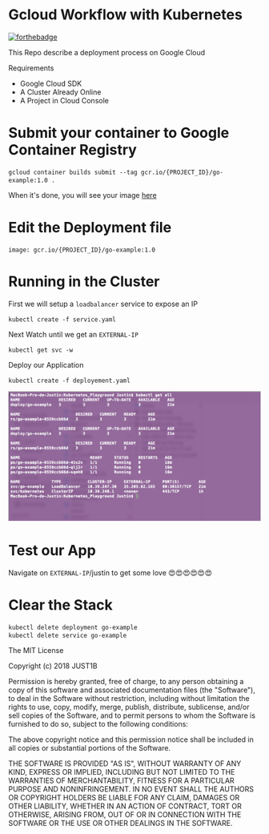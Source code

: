 # Gcloud Workflow with Kubernetes

[![forthebadge](https://forthebadge.com/images/badges/made-with-go.svg)](https://forthebadge.com)

This Repo describe a deployment process on Google Cloud

Requirements
- Google Cloud SDK
- A Cluster Already Online
- A Project in Cloud Console

# Submit your container to Google Container Registry

    gcloud container builds submit --tag gcr.io/{PROJECT_ID}/go-example:1.0 .

When it's done, you will see your image [here](https://console.cloud.google.com/gcr) 

# Edit the Deployment file

    image: gcr.io/{PROJECT_ID}/go-example:1.0

# Running in the Cluster

First we will setup a `loadbalancer` service to expose an IP

    kubectl create -f service.yaml

Next Watch until we get an `EXTERNAL-IP`

    kubectl get svc -w

Deploy our Application

    kubectl create -f deployement.yaml

![index](https://github.com/Just1B/Kubernetes_Playground/raw/master/screen/screen.png)

# Test our App

Navigate on `EXTERNAL-IP`/justin to get some love 😍😍😍😍😍😍

# Clear the Stack 

    kubectl delete deployment go-example
    kubectl delete service go-example

The MIT License

Copyright (c) 2018 JUST1B

Permission is hereby granted, free of charge, to any person obtaining a copy of this software and associated documentation files (the "Software"), to deal in the Software without restriction, including without limitation the rights to use, copy, modify, merge, publish, distribute, sublicense, and/or sell copies of the Software, and to permit persons to whom the Software is furnished to do so, subject to the following conditions:

The above copyright notice and this permission notice shall be included in all copies or substantial portions of the Software.

THE SOFTWARE IS PROVIDED "AS IS", WITHOUT WARRANTY OF ANY KIND, EXPRESS OR IMPLIED, INCLUDING BUT NOT LIMITED TO THE WARRANTIES OF MERCHANTABILITY, FITNESS FOR A PARTICULAR PURPOSE AND NONINFRINGEMENT. IN NO EVENT SHALL THE AUTHORS OR COPYRIGHT HOLDERS BE LIABLE FOR ANY CLAIM, DAMAGES OR OTHER LIABILITY, WHETHER IN AN ACTION OF CONTRACT, TORT OR OTHERWISE, ARISING FROM, OUT OF OR IN CONNECTION WITH THE SOFTWARE OR THE USE OR OTHER DEALINGS IN THE SOFTWARE.
